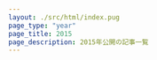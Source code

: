 ```yaml
---
layout: ./src/html/index.pug
page_type: "year"
page_title: 2015
page_description: 2015年公開の記事一覧
---
```


